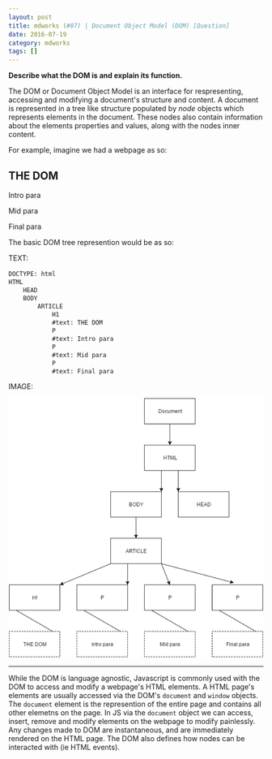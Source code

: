 ```yaml
---
layout: post
title: mdworks (#07) | Document Object Model (DOM) [Question]
date: 2016-07-19
category: mdworks
tags: []
---
```


**Describe what the DOM is and explain its function.**

The DOM or Document Object Model is an interface for respresenting, accessing and modifying a document's structure and content. A document is represented in a tree like structure populated by *node* objects which represents elements in the document. These nodes also contain information about the elements properties and values, along with the nodes inner content. 

For example, imagine we had a webpage as so: 

<!DOCTYPE html>
<html>
<body>
    <article>
        <h1>THE DOM</h1>
        <p>Intro para</p>
        <p>Mid para</p>
        <p>Final para</p>
    </article>
</body>
</html>

The basic DOM tree represention would be as so: 

TEXT:

```
DOCTYPE: html
HTML
    HEAD
    BODY
        ARTICLE
            H1
            #text: THE DOM
            P
            #text: Intro para
            P
            #text: Mid para
            P
            #text: Final para
```

IMAGE:

![DOM](https://raw.githubusercontent.com/btmbtm/btmbtm.github.io/master/images/DOM.png)

<hr>

While the DOM is language agnostic, Javascript is commonly used with the DOM to access and modify a webpage's HTML elements. A HTML page's elements are usually accessed via the DOM's `document` and `window` objects. The `document` element is the represention of the entire page and contains all other elemetns on the page. In JS via the `document` object we can access, insert, remove and modify elements on the webpage to modify painlessly. Any changes made to DOM are instantaneous, and are immediately rendered on the HTML page. The DOM also defines how nodes can be interacted with (ie HTML events). 

